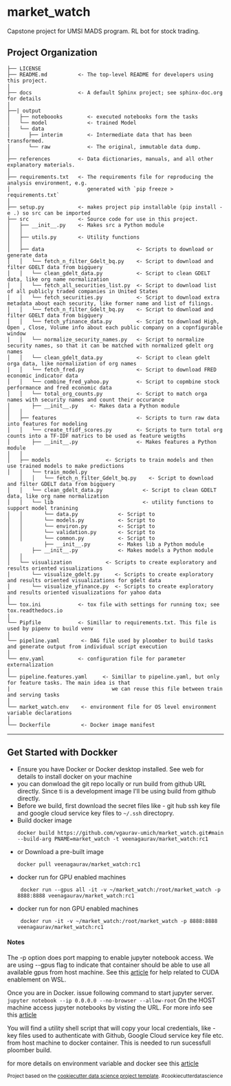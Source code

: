 market_watch
==============================

Capstone project for UMSI MADS program. RL bot for stock trading.

Project Organization
------------

    ├── LICENSE
    ├── README.md          <- The top-level README for developers using this project.
    │
    ├── docs               <- A default Sphinx project; see sphinx-doc.org for details
    │
    ├──| output
    │   ├── noteboooks        <- executed notebooks form the tasks
    │   └── model             <- trained Model 
    |   └── data
    │      ├── interim        <- Intermediate data that has been transformed.
    │      └── raw            <- The original, immutable data dump.
    │
    ├── references         <- Data dictionaries, manuals, and all other explanatory materials.
    │
    ├── requirements.txt   <- The requirements file for reproducing the analysis environment, e.g.
    │                         generated with `pip freeze > requirements.txt`
    │
    ├── setup.py           <- makes project pip installable (pip install -e .) so src can be imported
    ├── src                <- Source code for use in this project.
    │   ├── __init__.py    <- Makes src a Python module
    │   │
    │   ├── utils.py       <- Utility functions
    │   │
    │   ├── data                              <- Scripts to download or generate data
    │   │   └── fetch_n_filter_Gdelt_bq.py    <- Script to download and filter GDELT data from bigquery
    │   │   └── clean_gdelt_data.py           <- Script to clean GDELT data, like org name normalization
    │   │   └── fetch_all_securities_list.py  <- Script to download list of all publicly traded companies in United States
    │   │   └── fetch_securities.py           <- Script to download extra metadata about each security, like former name and list of filings. 
    │   │   └── fetch_n_filter_Gdelt_bq.py    <- Script to download and filter GDELT data from bigquery
    │   │   └── fetch_yfinance_data.py        <- Script to download High, Open , Close, Volume info about each public company on a copnfigurable window
    │   │   └── normalize_security_names.py   <- Script to normalize security names, so that it can be matched with normalized gdelt org names
    │   │   └── clean_gdelt_data.py           <- Script to clean gdelt orga data, like normalization of org names
    │   │   └── fetch_fred.py                 <- Script to download FRED economic indicator data
    │   │   └── combine_fred_yahoo.py         <- Script to copmbine stock performance and fred economic data
    │   │   └── total_org_counts.py           <- Script to match orga names with security names and count their occurance 
    │       ├── __init__.py    <- Makes data a Python module
    │   │
    │   ├── features                          <- Scripts to turn raw data into features for modeling
    │   │   └── create_tfidf_scores.py        <- Scripts to turn total org counts into a TF-IDF matrics to be used as feature weigths  
    │       ├── __init__.py                   <- Makes features a Python module
    │   │
    │   ├── models                  <- Scripts to train models and then use trained models to make predictions
    │   │   └── train_model.py
        │   │   └── fetch_n_filter_Gdelt_bq.py    <- Script to download and filter GDELT data from bigquery
    │   │   └── clean_gdelt_data.py             <- Script to clean GDELT data, like org name normalization
    │   │   └── lib                             <- utility functions to support model tranining  
    │   │       └── data.py             <- Script to 
    │   │       └── models.py           <- Script to 
    │   │       └── environ.py          <- Script to 
    │   │       └── validation.py       <- Script to 
    │   │       └── common.py           <- Script to 
    │           ├── __init__.py         <- Makes lib a Python module    
    │       ├── __init__.py             <- Makes models a Python module
    │   │
    │   └── visualization           <- Scripts to create exploratory and results oriented visualizations
    │       └── visualize_gdelt.py     <- Scripts to create exploratory and results oriented visualizations for gdelt data
    │       └── visualize_yfinance.py  <- Scripts to create exploratory and results oriented visualizations for yahoo data
    │
    └── tox.ini            <- tox file with settings for running tox; see tox.readthedocs.io
    │
    └── Pipfile            <- Simillar to requirements.txt. This file is used by pipenv to build venv
    │
    └── pipeline.yaml       <- DAG file used by ploomber to build tasks and generate output from individual script execution
    │
    └── env.yaml           <- configuration file for parameter externalization
    │
    └── pipeline.features.yaml     <- Simillar to pipeline.yaml, but only for feature tasks. The main idea is that 
    |                                 we can reuse this file between train and serving tasks
    │
    └── market_watch.env    <- environment file for OS level environment variable declarations 
    │
    └── Dockerfile          <- Docker image manifest
    


--------

## Get Started with Dockker

- Ensure you have Docker or Docker desktop installed. See web for details to install docker on your machine
- you can donwload the git repo locally or run build from github URL directly. Since ti is a development image I'll be using build from github directly.
- Before we build, first download the secret files like - git hub ssh key file and google cloud service key files to `~/.ssh` directopry.
- Build docker image 
  ```
  docker build https://github.com/vgaurav-umich/market_watch.git#main --build-arg PNAME=market_watch -t veenagaurav/market_watch:rc1
  ```
- or Download a pre-built image
  ```
  docker pull veenagaurav/market_watch:rc1
  ```
 - docker run for GPU enabled machines
    ```
     docker run --gpus all -it -v ~/market_watch:/root/market_watch -p 8888:8888 veenagaurav/market_watch:rc1
    ```
  - docker run for non GPU enabled machines
    ```
     docker run -it -v ~/market_watch:/root/market_watch -p 8888:8888 veenagaurav/market_watch:rc1
    ```
#### Notes
The -p option does port mapping to enable jupyter notebook access. We are using --gpus flag to indicate that container should be able to use all available gpus from host machine. See this [article](https://docs.nvidia.com/cuda/wsl-user-guide/index.html#:~:text=Getting%20started%20with%20running%20CUDA%20on%20WSL%20requires,that%20you%20install%20Build%20version%2020145%20or%20higher.?msclkid=006e44f5c1ae11ec907e2c04a54f448a) for help related to CUDA enablement on WSL.
    
Once you are in Docker. issue following command to start jupyter server.
    `jupyter notebook --ip 0.0.0.0 --no-browser --allow-root`
On the HOST machine access jupyter notebooks by visting the URL. For more info see this [article](https://stackoverflow.com/questions/38830610/access-jupyter-notebook-running-on-docker-container?msclkid=bdd29106c00011ecbd22cd2a0b9cf245)
    
You will find a utility shell script that will copy your local credentials, like - key files used to authenticate with Github, Google Cloud service key file etc. from host machine to docker container. This is needed to run sucessfull ploomber build.

for more details on environment variable and docker see this [article](https://aggarwal-rohan17.medium.com/docker-build-arguments-and-environment-variables-1bdca0c0ef92#:~:text=Docker%20environment%20variables%20are%20used%20to%20make%20the,be%20accessed%20in%20the%20application%20code%20as%20well.)

<p><small>Project based on the <a target="_blank" href="https://drivendata.github.io/cookiecutter-data-science/">cookiecutter data science project template</a>. #cookiecutterdatascience</small></p>
